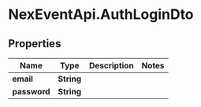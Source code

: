 # NexEventApi.AuthLoginDto

## Properties

Name | Type | Description | Notes
------------ | ------------- | ------------- | -------------
**email** | **String** |  | 
**password** | **String** |  | 


